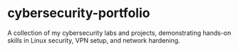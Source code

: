 # cybersecurity-portfolio
A collection of my cybersecurity labs and projects, demonstrating hands-on skills in Linux security, VPN setup, and network hardening.
